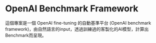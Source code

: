 # OpenAI Benchmark Framework
這個專案是一個 OpenAI fine-tuning 的自動基準平台 (OpenAI benchmark framework)，由自然語言的input，透過訓練過的客製化的AI模型，計算出Benchmark而呈現。

